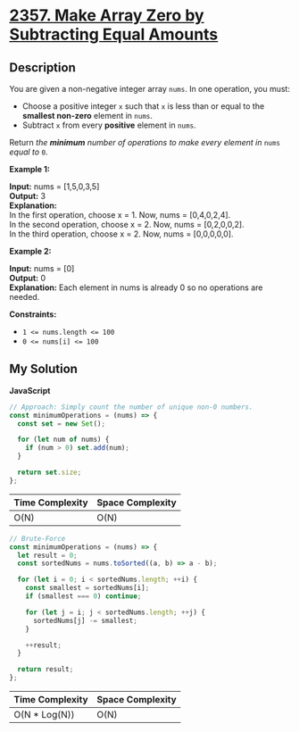 # [2357. Make Array Zero by Subtracting Equal Amounts](https://leetcode.com/problems/make-array-zero-by-subtracting-equal-amounts)

## Description

You are given a non-negative integer array `nums`. In one operation, you must:

- Choose a positive integer `x` such that `x` is less than or equal to the **smallest non-zero** element in `nums`.
- Subtract `x` from every **positive** element in `nums`.

Return _the **minimum** number of operations to make every element in_ `nums` _equal to_ `0`.

**Example 1:**

**Input:** nums = \[1,5,0,3,5\]  
**Output:** 3  
**Explanation:**  
In the first operation, choose x = 1. Now, nums = \[0,4,0,2,4\].  
In the second operation, choose x = 2. Now, nums = \[0,2,0,0,2\].  
In the third operation, choose x = 2. Now, nums = \[0,0,0,0,0\].

**Example 2:**

**Input:** nums = \[0\]  
**Output:** 0  
**Explanation:** Each element in nums is already 0 so no operations are needed.

**Constraints:**

- `1 <= nums.length <= 100`
- `0 <= nums[i] <= 100`

## My Solution

**JavaScript**

```js
// Approach: Simply count the number of unique non-0 numbers.
const minimumOperations = (nums) => {
  const set = new Set();

  for (let num of nums) {
    if (num > 0) set.add(num);
  }

  return set.size;
};
```

| Time Complexity | Space Complexity |
| --------------- | ---------------- |
| O(N)            | O(N)             |

```js
// Brute-Force
const minimumOperations = (nums) => {
  let result = 0;
  const sortedNums = nums.toSorted((a, b) => a - b);

  for (let i = 0; i < sortedNums.length; ++i) {
    const smallest = sortedNums[i];
    if (smallest === 0) continue;

    for (let j = i; j < sortedNums.length; ++j) {
      sortedNums[j] -= smallest;
    }

    ++result;
  }

  return result;
};
```

| Time Complexity | Space Complexity |
| --------------- | ---------------- |
| O(N \* Log(N))  | O(N)             |
